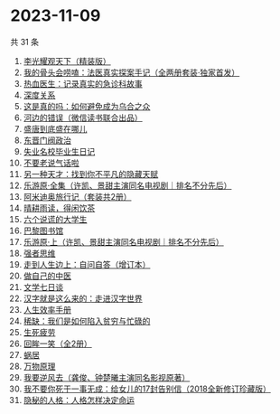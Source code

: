 # 2023-11-09

共 31 条

<!-- BEGIN WEREAD -->
<!-- 最后更新时间 2023-11-09 15:04:17 +0800 -->
1. [李光耀观天下（精装版）](https://weread.qq.com/web/bookDetail/63c32e90813ab844ag014d47)
1. [我的骨头会唠嗑：法医真实探案手记（全两册套装·独家首发）](https://weread.qq.com/web/bookDetail/78c32920813ab8489g010346)
1. [热血医生：记录真实的急诊科故事](https://weread.qq.com/web/bookDetail/65b32030813ab6e2dg018dc1)
1. [深度关系](https://weread.qq.com/web/bookDetail/bb432f60813ab8444g014d61)
1. [这是真的吗：如何避免成为乌合之众](https://weread.qq.com/web/bookDetail/61d32910813ab8226g01221e)
1. [河边的错误（微信读书联合出品）](https://weread.qq.com/web/bookDetail/e7f32350813ab8475g0126a1)
1. [盛唐到底盛在哪儿](https://weread.qq.com/web/bookDetail/d39329e0813ab83b6g011417)
1. [东晋门阀政治](https://weread.qq.com/web/bookDetail/f5232ea0813ab844ag016fa0)
1. [失业名校毕业生日记](https://weread.qq.com/web/bookDetail/16132ea0813ab8407g014249)
1. [不要老说气话啦](https://weread.qq.com/web/bookDetail/52032ac0813ab70b1g014c16)
1. [另一种天才：找到你不平凡的隐藏天赋](https://weread.qq.com/web/bookDetail/2c632c80813ab83aeg010372)
1. [乐游原·全集（许凯、景甜主演同名电视剧｜排名不分先后）](https://weread.qq.com/web/bookDetail/34532160813ab846cg010875)
1. [阿米迪奥旅行记（套装共2册）](https://weread.qq.com/web/bookDetail/25e32f40813ab7fdbg0110c8)
1. [晴耕雨读，得闲饮茶](https://weread.qq.com/web/bookDetail/e39320b0813ab8447g0133f8)
1. [六个说谎的大学生](https://weread.qq.com/web/bookDetail/fd0328b0813ab7e66g013314)
1. [巴黎图书馆](https://weread.qq.com/web/bookDetail/a6032830813ab78beg010808)
1. [乐游原·上（许凯、景甜主演同名电视剧｜排名不分先后）](https://weread.qq.com/web/bookDetail/afa32a40813ab7da9g0161bf)
1. [强者思维](https://weread.qq.com/web/bookDetail/6fc32eb0813ab8305g011b01)
1. [走到人生边上：自问自答（增订本）](https://weread.qq.com/web/bookDetail/b9a325207169ff24b9a44bb)
1. [做自己的中医](https://weread.qq.com/web/bookDetail/67932ef07279333d679cb7a)
1. [文学七日谈](https://weread.qq.com/web/bookDetail/86f32d80813ab77dcg011655)
1. [汉字就是这么来的：走进汉字世界](https://weread.qq.com/web/bookDetail/70132170720a2d9c7019313)
1. [人生效率手册](https://weread.qq.com/web/bookDetail/55d32af0813ab83bag01875d)
1. [稀缺：我们是如何陷入贫穷与忙碌的](https://weread.qq.com/web/bookDetail/36b321405d05b236bb0ce7d)
1. [生死疲劳](https://weread.qq.com/web/bookDetail/c2f320f071935f63c2f1313)
1. [回眸一笑（全2册）](https://weread.qq.com/web/bookDetail/18032310813ab8415g019b91)
1. [蜗居](https://weread.qq.com/web/bookDetail/d7932200813ab6ffeg016c0e)
1. [万物原理](https://weread.qq.com/web/bookDetail/d5932b607292e18dd59c7b9)
1. [我要逆风去（龚俊、钟楚曦主演同名影视原著）](https://weread.qq.com/web/bookDetail/79d32340813ab83b2g0125c0)
1. [我不要你死于一事无成：给女儿的17封告别信（2018全新修订珍藏版）](https://weread.qq.com/web/bookDetail/e1a32770717c5642e1a165b)
1. [隐秘的人格：人格怎样决定命运](https://weread.qq.com/web/bookDetail/d0832bd0813ab73d6g01732c)
<!-- END WEREAD -->